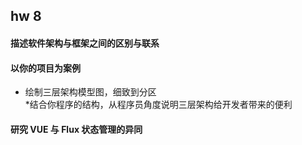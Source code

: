 ## hw 8  
#### 描述软件架构与框架之间的区别与联系  
#### 以你的项目为案例  
* 绘制三层架构模型图，细致到分区  
*结合你程序的结构，从程序员角度说明三层架构给开发者带来的便利  
#### 研究 VUE 与 Flux 状态管理的异同
